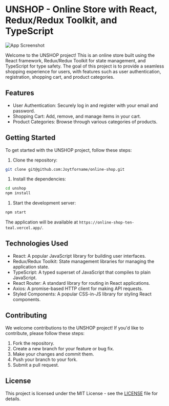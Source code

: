 # UNSHOP - Online Store with React, Redux/Redux Toolkit, and TypeScript

![App Screenshot](https://i.ibb.co/GWK0sNp/online-shop.png)


Welcome to the UNSHOP project! This is an online store built using the React framework, Redux/Redux Toolkit for state management, and TypeScript for type safety. The goal of this project is to provide a seamless shopping experience for users, with features such as user authentication, registration, shopping cart, and product categories.

## Features

- User Authentication: Securely log in and register with your email and password.
- Shopping Cart: Add, remove, and manage items in your cart.
- Product Categories: Browse through various categories of products.

## Getting Started

To get started with the UNSHOP project, follow these steps:

1. Clone the repository:
```bash
git clone git@github.com:Joytforname/online-shop.git
```
1. Install the dependencies:
```bash
cd unshop
npm install
```
1. Start the development server:
```bash
npm start
```
The application will be available at `https://online-shop-ten-teal.vercel.app/`.

## Technologies Used

- React: A popular JavaScript library for building user interfaces.
- Redux/Redux Toolkit: State management libraries for managing the application state.
- TypeScript: A typed superset of JavaScript that compiles to plain JavaScript.
- React Router: A standard library for routing in React applications.
- Axios: A promise-based HTTP client for making API requests.
- Styled Components: A popular CSS-in-JS library for styling React components.

## Contributing

We welcome contributions to the UNSHOP project! If you'd like to contribute, please follow these steps:

1. Fork the repository.
2. Create a new branch for your feature or bug fix.
3. Make your changes and commit them.
4. Push your branch to your fork.
5. Submit a pull request.

## License

This project is licensed under the MIT License - see the [LICENSE](LICENSE) file for details.